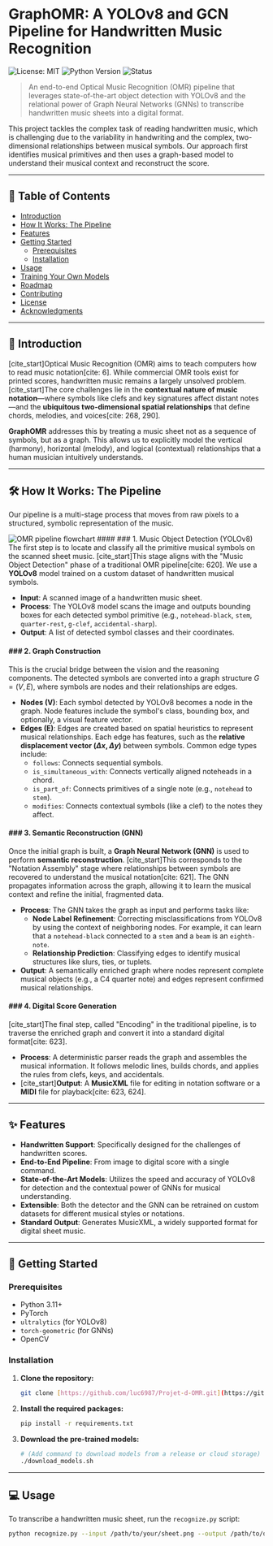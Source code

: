 # GraphOMR: A YOLOv8 and GCN Pipeline for Handwritten Music Recognition

![License: MIT](https://img.shields.io/badge/License-MIT-yellow.svg)
![Python Version](https://img.shields.io/badge/python-3.9+-blue.svg)
![Status](https://img.shields.io/badge/status-in--development-orange)

> An end-to-end Optical Music Recognition (OMR) pipeline that leverages state-of-the-art object detection with YOLOv8 and the relational power of Graph Neural Networks (GNNs) to transcribe handwritten music sheets into a digital format.

This project tackles the complex task of reading handwritten music, which is challenging due to the variability in handwriting and the complex, two-dimensional relationships between musical symbols. Our approach first identifies musical primitives and then uses a graph-based model to understand their musical context and reconstruct the score.

---
## 📜 Table of Contents
* [Introduction](#-introduction)
* [How It Works: The Pipeline](#-how-it-works-the-pipeline)
* [Features](#-features)
* [Getting Started](#-getting-started)
  * [Prerequisites](#prerequisites)
  * [Installation](#installation)
* [Usage](#-usage)
* [Training Your Own Models](#-training-your-own-models)
* [Roadmap](#-roadmap)
* [Contributing](#-contributing)
* [License](#-license)
* [Acknowledgments](#-acknowledgments)

---
## 🎵 Introduction

[cite_start]Optical Music Recognition (OMR) aims to teach computers how to read music notation[cite: 6]. While commercial OMR tools exist for printed scores, handwritten music remains a largely unsolved problem. [cite_start]The core challenges lie in the **contextual nature of music notation**—where symbols like clefs and key signatures affect distant notes—and the **ubiquitous two-dimensional spatial relationships** that define chords, melodies, and voices[cite: 268, 290].

**GraphOMR** addresses this by treating a music sheet not as a sequence of symbols, but as a graph. This allows us to explicitly model the vertical (harmony), horizontal (melody), and logical (contextual) relationships that a human musician intuitively understands.

---
## 🛠️ How It Works: The Pipeline

Our pipeline is a multi-stage process that moves from raw pixels to a structured, symbolic representation of the music.

![OMR pipeline flowchart](https://i.imgur.com/example-pipeline-image.png) #### ### 1. Music Object Detection (YOLOv8)
The first step is to locate and classify all the primitive musical symbols on the scanned sheet music. [cite_start]This stage aligns with the "Music Object Detection" phase of a traditional OMR pipeline[cite: 620]. We use a **YOLOv8** model trained on a custom dataset of handwritten musical symbols.

* **Input**: A scanned image of a handwritten music sheet.
* **Process**: The YOLOv8 model scans the image and outputs bounding boxes for each detected symbol primitive (e.g., `notehead-black`, `stem`, `quarter-rest`, `g-clef`, `accidental-sharp`).
* **Output**: A list of detected symbol classes and their coordinates.

#### ### 2. Graph Construction
This is the crucial bridge between the vision and the reasoning components. The detected symbols are converted into a graph structure $G = (V, E)$, where symbols are nodes and their relationships are edges.

* **Nodes (V)**: Each symbol detected by YOLOv8 becomes a node in the graph. Node features include the symbol's class, bounding box, and optionally, a visual feature vector.
* **Edges (E)**: Edges are created based on spatial heuristics to represent musical relationships. Each edge has features, such as the **relative displacement vector $(\Delta x, \Delta y)$** between symbols. Common edge types include:
    * `follows`: Connects sequential symbols.
    * `is_simultaneous_with`: Connects vertically aligned noteheads in a chord.
    * `is_part_of`: Connects primitives of a single note (e.g., `notehead` to `stem`).
    * `modifies`: Connects contextual symbols (like a clef) to the notes they affect.

#### ### 3. Semantic Reconstruction (GNN)
Once the initial graph is built, a **Graph Neural Network (GNN)** is used to perform **semantic reconstruction**. [cite_start]This corresponds to the "Notation Assembly" stage where relationships between symbols are recovered to understand the musical notation[cite: 621]. The GNN propagates information across the graph, allowing it to learn the musical context and refine the initial, fragmented data.

* **Process**: The GNN takes the graph as input and performs tasks like:
    * **Node Label Refinement**: Correcting misclassifications from YOLOv8 by using the context of neighboring nodes. For example, it can learn that a `notehead-black` connected to a `stem` and a `beam` is an `eighth-note`.
    * **Relationship Prediction**: Classifying edges to identify musical structures like slurs, ties, or tuplets.
* **Output**: A semantically enriched graph where nodes represent complete musical objects (e.g., a C4 quarter note) and edges represent confirmed musical relationships.

#### ### 4. Digital Score Generation
[cite_start]The final step, called "Encoding" in the traditional pipeline, is to traverse the enriched graph and convert it into a standard digital format[cite: 623].

* **Process**: A deterministic parser reads the graph and assembles the musical information. It follows melodic lines, builds chords, and applies the rules from clefs, keys, and accidentals.
* [cite_start]**Output**: A **MusicXML** file for editing in notation software or a **MIDI** file for playback[cite: 623, 624].

---
## ✨ Features
* **Handwritten Support**: Specifically designed for the challenges of handwritten scores.
* **End-to-End Pipeline**: From image to digital score with a single command.
* **State-of-the-Art Models**: Utilizes the speed and accuracy of YOLOv8 for detection and the contextual power of GNNs for musical understanding.
* **Extensible**: Both the detector and the GNN can be retrained on custom datasets for different musical styles or notations.
* **Standard Output**: Generates MusicXML, a widely supported format for digital sheet music.

---
## 🚀 Getting Started

### Prerequisites
* Python 3.11+
* PyTorch
* `ultralytics` (for YOLOv8)
* `torch-geometric` (for GNNs)
* OpenCV

### Installation

1.  **Clone the repository:**
    ```bash
    git clone [https://github.com/luc6987/Projet-d-OMR.git](https://github.com/luc6987/Projet-d-OMR.git)
    ```

2.  **Install the required packages:**
    ```bash
    pip install -r requirements.txt
    ```

3.  **Download the pre-trained models:**
    ```bash
    # (Add command to download models from a release or cloud storage)
    ./download_models.sh
    ```

---
## 💻 Usage

To transcribe a handwritten music sheet, run the `recognize.py` script:

```bash
python recognize.py --input /path/to/your/sheet.png --output /path/to/output/score.xml
